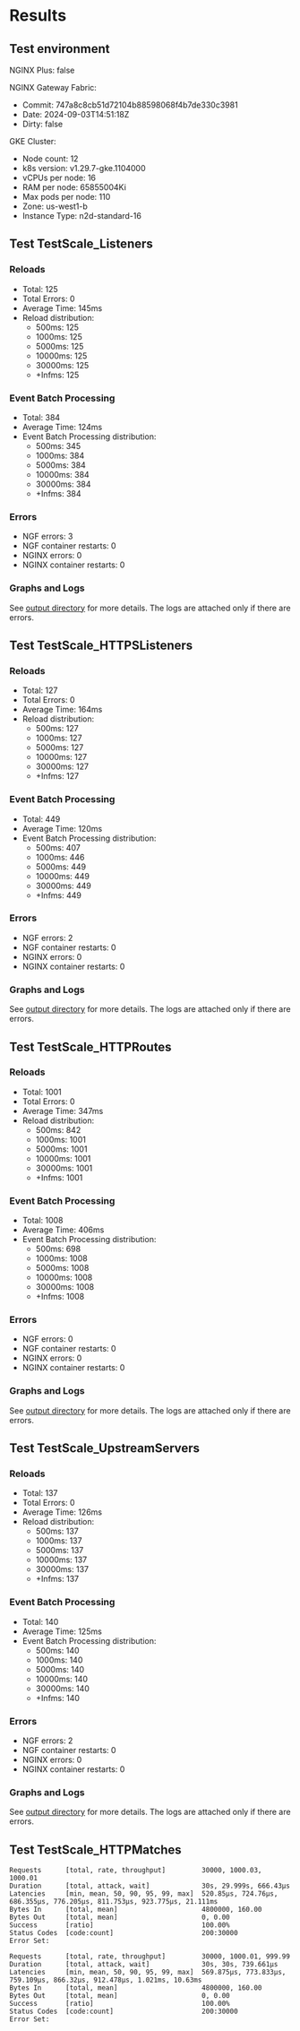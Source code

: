 # Results

## Test environment

NGINX Plus: false

NGINX Gateway Fabric:

- Commit: 747a8c8cb51d72104b88598068f4b7de330c3981
- Date: 2024-09-03T14:51:18Z
- Dirty: false

GKE Cluster:

- Node count: 12
- k8s version: v1.29.7-gke.1104000
- vCPUs per node: 16
- RAM per node: 65855004Ki
- Max pods per node: 110
- Zone: us-west1-b
- Instance Type: n2d-standard-16

## Test TestScale_Listeners

### Reloads

- Total: 125
- Total Errors: 0
- Average Time: 145ms
- Reload distribution:
	- 500ms: 125
	- 1000ms: 125
	- 5000ms: 125
	- 10000ms: 125
	- 30000ms: 125
	- +Infms: 125

### Event Batch Processing

- Total: 384
- Average Time: 124ms
- Event Batch Processing distribution:
	- 500ms: 345
	- 1000ms: 384
	- 5000ms: 384
	- 10000ms: 384
	- 30000ms: 384
	- +Infms: 384

### Errors

- NGF errors: 3
- NGF container restarts: 0
- NGINX errors: 0
- NGINX container restarts: 0

### Graphs and Logs

See [output directory](./TestScale_Listeners) for more details.
The logs are attached only if there are errors.

## Test TestScale_HTTPSListeners

### Reloads

- Total: 127
- Total Errors: 0
- Average Time: 164ms
- Reload distribution:
	- 500ms: 127
	- 1000ms: 127
	- 5000ms: 127
	- 10000ms: 127
	- 30000ms: 127
	- +Infms: 127

### Event Batch Processing

- Total: 449
- Average Time: 120ms
- Event Batch Processing distribution:
	- 500ms: 407
	- 1000ms: 446
	- 5000ms: 449
	- 10000ms: 449
	- 30000ms: 449
	- +Infms: 449

### Errors

- NGF errors: 2
- NGF container restarts: 0
- NGINX errors: 0
- NGINX container restarts: 0

### Graphs and Logs

See [output directory](./TestScale_HTTPSListeners) for more details.
The logs are attached only if there are errors.

## Test TestScale_HTTPRoutes

### Reloads

- Total: 1001
- Total Errors: 0
- Average Time: 347ms
- Reload distribution:
	- 500ms: 842
	- 1000ms: 1001
	- 5000ms: 1001
	- 10000ms: 1001
	- 30000ms: 1001
	- +Infms: 1001

### Event Batch Processing

- Total: 1008
- Average Time: 406ms
- Event Batch Processing distribution:
	- 500ms: 698
	- 1000ms: 1008
	- 5000ms: 1008
	- 10000ms: 1008
	- 30000ms: 1008
	- +Infms: 1008

### Errors

- NGF errors: 0
- NGF container restarts: 0
- NGINX errors: 0
- NGINX container restarts: 0

### Graphs and Logs

See [output directory](./TestScale_HTTPRoutes) for more details.
The logs are attached only if there are errors.

## Test TestScale_UpstreamServers

### Reloads

- Total: 137
- Total Errors: 0
- Average Time: 126ms
- Reload distribution:
	- 500ms: 137
	- 1000ms: 137
	- 5000ms: 137
	- 10000ms: 137
	- 30000ms: 137
	- +Infms: 137

### Event Batch Processing

- Total: 140
- Average Time: 125ms
- Event Batch Processing distribution:
	- 500ms: 140
	- 1000ms: 140
	- 5000ms: 140
	- 10000ms: 140
	- 30000ms: 140
	- +Infms: 140

### Errors

- NGF errors: 2
- NGF container restarts: 0
- NGINX errors: 0
- NGINX container restarts: 0

### Graphs and Logs

See [output directory](./TestScale_UpstreamServers) for more details.
The logs are attached only if there are errors.

## Test TestScale_HTTPMatches

```text
Requests      [total, rate, throughput]         30000, 1000.03, 1000.01
Duration      [total, attack, wait]             30s, 29.999s, 666.43µs
Latencies     [min, mean, 50, 90, 95, 99, max]  520.85µs, 724.76µs, 686.355µs, 776.205µs, 811.753µs, 923.775µs, 21.111ms
Bytes In      [total, mean]                     4800000, 160.00
Bytes Out     [total, mean]                     0, 0.00
Success       [ratio]                           100.00%
Status Codes  [code:count]                      200:30000  
Error Set:
```
```text
Requests      [total, rate, throughput]         30000, 1000.01, 999.99
Duration      [total, attack, wait]             30s, 30s, 739.661µs
Latencies     [min, mean, 50, 90, 95, 99, max]  569.875µs, 773.833µs, 759.109µs, 866.32µs, 912.478µs, 1.021ms, 10.63ms
Bytes In      [total, mean]                     4800000, 160.00
Bytes Out     [total, mean]                     0, 0.00
Success       [ratio]                           100.00%
Status Codes  [code:count]                      200:30000  
Error Set:
```
